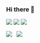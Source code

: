 
### Hi there 👋


<img src="https://img.shields.io/badge/Javascript-000?style=flat&logo=javascript&logoColor=F7DF1E"/>
<img src="https://img.shields.io/badge/HTML5-000?style=flat&logo=html5&logoColor=E34F26"/>
<img src="https://img.shields.io/badge/CSS3-000?style=flat&logo=css3&logoColor=#1572B6"/>

<a href="https://blog.naver.com/lio97" target="_blank"><img src="https://img.shields.io/badge/Blog-000?style=social&logo=naver&logoColor=03C75A"/></a>
&nbsp;
<a href="https://www.instagram.com/so0yeon__?igsh=MXY1ZTBoemg4NW1mNA%3D%3D&utm_source=qr" target="_blank"><img src="https://img.shields.io/badge/Instagram-000?style=social&logo=instagram&logoColor=E4405F"/></a>
